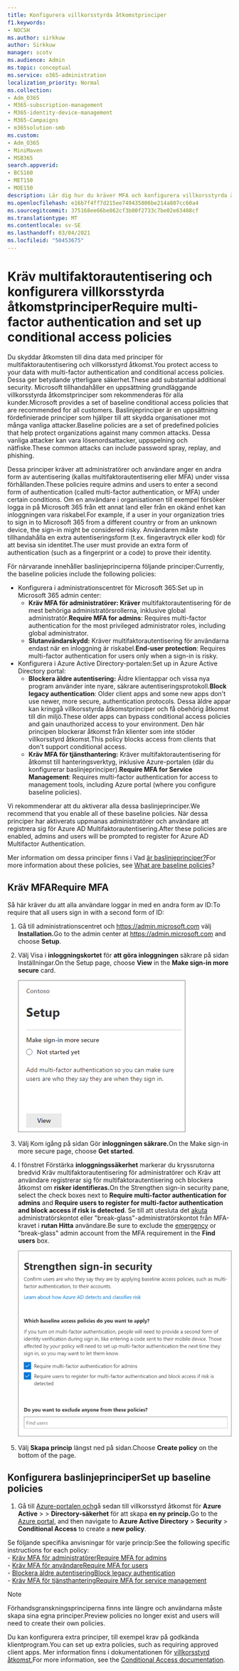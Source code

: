 ```yaml
---
title: Konfigurera villkorsstyrda åtkomstprinciper
f1.keywords:
- NOCSH
ms.author: sirkkuw
author: Sirkkuw
manager: scotv
ms.audience: Admin
ms.topic: conceptual
ms.service: o365-administration
localization_priority: Normal
ms.collection:
- Adm_O365
- M365-subscription-management
- M365-identity-device-management
- M365-Campaigns
- m365solution-smb
ms.custom:
- Adm_O365
- MiniMaven
- MSB365
search.appverid:
- BCS160
- MET150
- MOE150
description: Lär dig hur du kräver MFA och konfigurera villkorsstyrda åtkomstprinciper för Microsoft 365 för företag.
ms.openlocfilehash: e16b7f4ff7d215ee749435806be214a807cc60a4
ms.sourcegitcommit: 375168ee66be862cf3b00f2733c7be02e63408cf
ms.translationtype: MT
ms.contentlocale: sv-SE
ms.lasthandoff: 03/04/2021
ms.locfileid: "50453675"
---
```

# <a name="require-multi-factor-authentication-and-set-up-conditional-access-policies"></a><span data-ttu-id="859bd-103">Kräv multifaktorautentisering och konfigurera villkorsstyrda åtkomstprinciper</span><span class="sxs-lookup"><span data-stu-id="859bd-103">Require multi-factor authentication and set up conditional access policies</span></span>

<span data-ttu-id="859bd-104">Du skyddar åtkomsten till dina data med principer för multifaktorautentisering och villkorsstyrd åtkomst.</span><span class="sxs-lookup"><span data-stu-id="859bd-104">You protect access to your data with multi-factor authentication and conditional access policies.</span></span> <span data-ttu-id="859bd-105">Dessa ger betydande ytterligare säkerhet.</span><span class="sxs-lookup"><span data-stu-id="859bd-105">These add substantial additional security.</span></span> <span data-ttu-id="859bd-106">Microsoft tillhandahåller en uppsättning grundläggande villkorsstyrda åtkomstprinciper som rekommenderas för alla kunder.</span><span class="sxs-lookup"><span data-stu-id="859bd-106">Microsoft provides a set of baseline conditional access policies that are recommended for all customers.</span></span> <span data-ttu-id="859bd-107">Baslinjeprinciper är en uppsättning fördefinierade principer som hjälper till att skydda organisationer mot många vanliga attacker.</span><span class="sxs-lookup"><span data-stu-id="859bd-107">Baseline policies are a set of predefined policies that help protect organizations against many common attacks.</span></span> <span data-ttu-id="859bd-108">Dessa vanliga attacker kan vara lösenordsattacker, uppspelning och nätfiske.</span><span class="sxs-lookup"><span data-stu-id="859bd-108">These common attacks can include password spray, replay, and phishing.</span></span>

<span data-ttu-id="859bd-109">Dessa principer kräver att administratörer och användare anger en andra form av autentisering (kallas multifaktorautentisering eller MFA) under vissa förhållanden.</span><span class="sxs-lookup"><span data-stu-id="859bd-109">These policies require admins and users to enter a second form of authentication (called multi-factor authentication, or MFA) under certain conditions.</span></span> <span data-ttu-id="859bd-110">Om en användare i organisationen till exempel försöker logga in på Microsoft 365 från ett annat land eller från en okänd enhet kan inloggningen vara riskabel.</span><span class="sxs-lookup"><span data-stu-id="859bd-110">For example, if a user in your organization tries to sign in to Microsoft 365 from a different country or from an unknown device, the sign-in might be considered risky.</span></span> <span data-ttu-id="859bd-111">Användaren måste tillhandahålla en extra autentiseringsform (t.ex. fingeravtryck eller kod) för att bevisa sin identitet.</span><span class="sxs-lookup"><span data-stu-id="859bd-111">The user must provide an extra form of authentication (such as a fingerprint or a code) to prove their identity.</span></span>

<span data-ttu-id="859bd-112">För närvarande innehåller baslinjeprinciperna följande principer:</span><span class="sxs-lookup"><span data-stu-id="859bd-112">Currently, the baseline policies include the following policies:</span></span>

- <span data-ttu-id="859bd-113">Konfigurera i administrationscentret för Microsoft 365:</span><span class="sxs-lookup"><span data-stu-id="859bd-113">Set up in Microsoft 365 admin center:</span></span>
  - <span data-ttu-id="859bd-114">**Kräv MFA för administratörer: Kräver** multifaktorautentisering för de mest behöriga administratörsrollerna, inklusive global administratör.</span><span class="sxs-lookup"><span data-stu-id="859bd-114">**Require MFA for admins**: Requires multi-factor authentication for the most privileged administrator roles, including global administrator.</span></span>
  - <span data-ttu-id="859bd-115">**Slutanvändarskydd:** Kräver multifaktorautentisering för användarna endast när en inloggning är riskabel.</span><span class="sxs-lookup"><span data-stu-id="859bd-115">**End-user protection**: Requires multi-factor authentication for users only when a sign-in is risky.</span></span> 
- <span data-ttu-id="859bd-116">Konfigurera i Azure Active Directory-portalen:</span><span class="sxs-lookup"><span data-stu-id="859bd-116">Set up in Azure Active Directory portal:</span></span>
  - <span data-ttu-id="859bd-117">**Blockera äldre autentisering:** Äldre klientappar och vissa nya program använder inte nyare, säkrare autentiseringsprotokoll.</span><span class="sxs-lookup"><span data-stu-id="859bd-117">**Block legacy authentication**: Older client apps and some new apps don't use newer, more secure, authentication protocols.</span></span> <span data-ttu-id="859bd-118">Dessa äldre appar kan kringgå villkorsstyrda åtkomstprinciper och få obehörig åtkomst till din miljö.</span><span class="sxs-lookup"><span data-stu-id="859bd-118">These older apps can bypass conditional access policies and gain unauthorized access to your environment.</span></span> <span data-ttu-id="859bd-119">Den här principen blockerar åtkomst från klienter som inte stöder villkorsstyrd åtkomst.</span><span class="sxs-lookup"><span data-stu-id="859bd-119">This policy blocks access from clients that don't support conditional access.</span></span> 
  - <span data-ttu-id="859bd-120">**Kräv MFA för tjänsthantering:** Kräver multifaktorautentisering för åtkomst till hanteringsverktyg, inklusive Azure-portalen (där du konfigurerar baslinjeprinciper).</span><span class="sxs-lookup"><span data-stu-id="859bd-120">**Require MFA for Service Management**: Requires multi-factor authentication for access to management tools, including Azure portal (where you configure baseline policies).</span></span>

<span data-ttu-id="859bd-121">Vi rekommenderar att du aktiverar alla dessa baslinjeprinciper.</span><span class="sxs-lookup"><span data-stu-id="859bd-121">We recommend that you enable all of these baseline policies.</span></span> <span data-ttu-id="859bd-122">När dessa principer har aktiverats uppmanas administratörer och användare att registrera sig för Azure AD Multifaktorautentisering.</span><span class="sxs-lookup"><span data-stu-id="859bd-122">After these policies are enabled, admins and users will be prompted to register for Azure AD Multifactor Authentication.</span></span>

<span data-ttu-id="859bd-123">Mer information om dessa principer finns i Vad [är baslinjeprinciper?](https://docs.microsoft.com/azure/active-directory/conditional-access/concept-baseline-protection)</span><span class="sxs-lookup"><span data-stu-id="859bd-123">For more information about these policies, see [What are baseline policies](https://docs.microsoft.com/azure/active-directory/conditional-access/concept-baseline-protection)?</span></span>

## <a name="require-mfa"></a><span data-ttu-id="859bd-124">Kräv MFA</span><span class="sxs-lookup"><span data-stu-id="859bd-124">Require MFA</span></span>

<span data-ttu-id="859bd-125">Så här kräver du att alla användare loggar in med en andra form av ID:</span><span class="sxs-lookup"><span data-stu-id="859bd-125">To require that all users sign in with a second form of ID:</span></span>

1. <span data-ttu-id="859bd-126">Gå till administrationscentret och <a href="https://go.microsoft.com/fwlink/p/?linkid=837890" target="_blank">https://admin.microsoft.com</a> välj **Installation.**</span><span class="sxs-lookup"><span data-stu-id="859bd-126">Go to the admin center at <a href="https://go.microsoft.com/fwlink/p/?linkid=837890" target="_blank">https://admin.microsoft.com</a> and choose **Setup**.</span></span>

2. <span data-ttu-id="859bd-127">Välj Visa i **inloggningskortet** för **att göra inloggningen** säkrare på sidan Inställningar.</span><span class="sxs-lookup"><span data-stu-id="859bd-127">On the Setup page, choose **View** in the **Make sign-in more secure** card.</span></span>

    ![Gör inloggningskortet säkrare.](../media/setupmfa.png)
3. <span data-ttu-id="859bd-129">Välj Kom igång på sidan Gör **inloggningen säkrare.**</span><span class="sxs-lookup"><span data-stu-id="859bd-129">On the Make sign-in more secure page, choose **Get started**.</span></span>

4. <span data-ttu-id="859bd-130">I fönstret Förstärka **inloggningssäkerhet** markerar du kryssrutorna bredvid Kräv multifaktorautentisering för administratörer och Kräv att användare registrerar sig för multifaktorautentisering och blockera åtkomst om **risker identifieras.**</span><span class="sxs-lookup"><span data-stu-id="859bd-130">On the Strengthen sign-in security pane, select the check boxes next to **Require multi-factor authentication for admins** and **Require users to register for multi-factor authentication and block access if risk is detected**.</span></span>
    <span data-ttu-id="859bd-131">Se till att utesluta det [akuta](m365-campaigns-protect-admin-accounts.md#create-an-emergency-admin-account) administratörskontot eller "break-glass"-administratörskontot från MFA-kravet i **rutan Hitta** användare.</span><span class="sxs-lookup"><span data-stu-id="859bd-131">Be sure to exclude the [emergency](m365-campaigns-protect-admin-accounts.md#create-an-emergency-admin-account) or "break-glass" admin account from the MFA requirement in the **Find users** box.</span></span>

    ![Förstärka säkerhetssidan.](../media/requiremfa.png)

5. <span data-ttu-id="859bd-133">Välj **Skapa princip** längst ned på sidan.</span><span class="sxs-lookup"><span data-stu-id="859bd-133">Choose **Create policy** on the bottom of the page.</span></span>

## <a name="set-up-baseline-policies"></a><span data-ttu-id="859bd-134">Konfigurera baslinjeprinciper</span><span class="sxs-lookup"><span data-stu-id="859bd-134">Set up baseline policies</span></span>

1. <span data-ttu-id="859bd-135">Gå till [Azure-portalen och](https://portal.azure.com)gå sedan till villkorsstyrd åtkomst för **Azure Active** \>  \> **Directory-säkerhet** för att skapa **en ny princip.**</span><span class="sxs-lookup"><span data-stu-id="859bd-135">Go to the [Azure portal](https://portal.azure.com), and then navigate to **Azure Active Directory** \> **Security** \> **Conditional Access** to create a **new policy**.</span></span>

<span data-ttu-id="859bd-136">Se följande specifika anvisningar för varje princip:</span><span class="sxs-lookup"><span data-stu-id="859bd-136">See the following specific instructions for each policy:</span></span> <br>
    - [<span data-ttu-id="859bd-137">Kräv MFA för administratörer</span><span class="sxs-lookup"><span data-stu-id="859bd-137">Require MFA for admins</span></span>](https://docs.microsoft.com/azure/active-directory/conditional-access/howto-baseline-protect-administrators) <br>
    - [<span data-ttu-id="859bd-138">Kräv MFA för användare</span><span class="sxs-lookup"><span data-stu-id="859bd-138">Require MFA for users</span></span>](https://docs.microsoft.com/azure/active-directory/conditional-access/howto-baseline-protect-end-users) <br>
    - [<span data-ttu-id="859bd-139">Blockera äldre autentisering</span><span class="sxs-lookup"><span data-stu-id="859bd-139">Block legacy authentication</span></span>](https://docs.microsoft.com/azure/active-directory/conditional-access/howto-baseline-protect-legacy-auth) <br>
    - [<span data-ttu-id="859bd-140">Kräv MFA för tjänsthantering</span><span class="sxs-lookup"><span data-stu-id="859bd-140">Require MFA for service management</span></span>](https://docs.microsoft.com/azure/active-directory/conditional-access/howto-baseline-protect-azure)

> [!NOTE]
> <span data-ttu-id="859bd-141">Förhandsgranskningsprinciperna finns inte längre och användarna måste skapa sina egna principer.</span><span class="sxs-lookup"><span data-stu-id="859bd-141">Preview policies no longer exist and users will need to create their own policies.</span></span>

<span data-ttu-id="859bd-142">Du kan konfigurera extra principer, till exempel krav på godkända klientprogram.</span><span class="sxs-lookup"><span data-stu-id="859bd-142">You can set up extra policies, such as requiring approved client apps.</span></span> <span data-ttu-id="859bd-143">Mer information finns i dokumentationen för [villkorsstyrd åtkomst.](https://docs.microsoft.com/azure/active-directory/conditional-access/)</span><span class="sxs-lookup"><span data-stu-id="859bd-143">For more information, see the [Conditional Access documentation](https://docs.microsoft.com/azure/active-directory/conditional-access/).</span></span>
